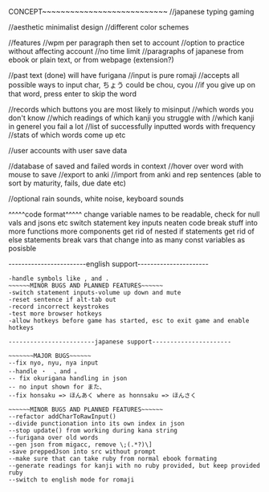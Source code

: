 CONCEPT~~~~~~~~~~~~~~~~~~~~~~~~~~~
//japanese typing gaming

//aesthetic minimalist design
//different color schemes

//features
//wpm per paragraph then set to account
//option to practice without affecting account
//no time limit
//paragraphs of japanese from ebook or plain text, or from webpage (extension?)

//past text (done) will have furigana
//input is pure romaji
//accepts all possible ways to input char, ちょう could be chou, cyou
//if you give up on that word, press enter to skip the word

//records which buttons you are most likely to misinput
//which words you don't know
//which readings of which kanji you struggle with
//which kanji in generel you fail a lot
//list of successfully inputted words with frequency
//stats of which words come up etc

//user accounts with user save data

//database of saved and failed words in context
//hover over word with mouse to save
//export to anki
//import from anki and rep sentences (able to sort by maturity, fails, due date etc)

//optional rain sounds, white noise, keyboard sounds

^^^^^code format^^^^^
change variable names to be readable, check for null vals and jsons etc
switch statement key inputs
neaten code
break stuff into more functions
more components
get rid of nested if statements
get rid of else statements
break vars that change into as many const variables as posisble

------------------------english support----------------------

```MAJOR BUGS~~~~~~
-handle symbols like , and .
~~~~~~MINOR BUGS AND PLANNED FEATURES~~~~~~
-switch statement inputs-volume up down and mute
-reset sentence if alt-tab out
-record incorrect keystrokes
-test more browser hotkeys
-allow hotkeys before game has started, esc to exit game and enable hotkeys

------------------------japanese support----------------------

~~~~~~~MAJOR BUGS~~~~~~
--fix nyo, nyu, nya input
--handle ・  、and 。
-- fix okurigana handling in json
-- no input shown for また、
--fix honsaku => ほんあく where as honnsaku => ほんさく

~~~~~~MINOR BUGS AND PLANNED FEATURES~~~~~~
--refactor addCharToRawInput()
--divide punctionation into its own index in json
--stop update() from working during kana string
--furigana over old words
--gen json from migacc, remove \;(.*?)\]
-save preppedJson into src without prompt
--make sure that can take ruby from normal ebook formating
--generate readings for kanji with no ruby provided, but keep provided ruby
--switch to english mode for romaji


```
